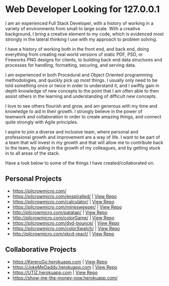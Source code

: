 # Web Developer Looking for 127.0.0.1

I am an experienced Full Stack Developer, with a history of working in a variety of environments from small to large scale. With a creative background, I bring a creative element to my code, which is evidenced most strongly in the lateral thinking I use with my approach to problem solving. 

I have a history of working both in the front end, and back end, doing everything from creating real world versions of static PDF, PSD, or Fireworks PNG designs for clients, to building back end data structures and processes for handling, formatting, securing, and serving data. 

I am experienced in both Procedural and Object Oriented programming methodologies, and quickly pick up most things. I usually only need to be told something once or twice in order to understand it, and I swiftly gain in depth knowledge of new concepts to the point that I am often able to then assist others in the learning and understanding of difficult new concepts. 

I love to see others flourish and grow, and am generous with my time and knowledge to aid in their growth. I strongly believe in the power of teamwork and collaboration in order to create amazing things, and connect quite strongly with Agile principles. 

I aspire to join a diverse and inclusive team, where personal and professional growth and improvement are a way of life. I want to be part of a team that will invest in my growth and that will allow me to contribute back to the team, by aiding in the growth of my colleagues, and by getting stuck in to all areas of the stack.

Have a look below to some of the things I have created/collaborated on. 

## Personal Projects
- https://pilcrowmicro.com/ 
- https://pilcrowmicro.com/enspiralled/ | [View Repo](https://github.com/anthony-kyle/enspiralled) 
- https://pilcrowmicro.com/calculator/  | [View Repo](https://github.com/anthony-kyle/calculator) 
- https://pilcrowmicro.com/minesweeper/ | [View Repo](https://github.com/anthony-kyle/minesweeper) 
- http://pilcrowmicro.com/patatap/ | [View Repo](https://github.com/anthony-kyle/patatap) 
- http://pilcrowmicro.com/colorGame/ | [View Repo](https://github.com/anthony-kyle/colorGame) 
- https://pilcrowmicro.com/dvd-bounce/ | [View Repo](https://github.com/anthony-kyle/dvd-bounce) 
- https://pilcrowmicro.com/colorSwatch/ | [View Repo](https://github.com/anthony-kyle/colorSwatch) 
- http://pilcrowmicro.com/xkcd-react/ | [View Repo](https://github.com/anthony-kyle/xkcd-react) 


## Collaborative Projects
- https://KereruGo.herokuapp.com | [View Repo](https://github.com/roa-2020/kererugo) 
- https://JokeMeDaddy.herokuapp.com | [View Repo](https://github.com/roa-2020/joke-me-daddy) 
- https://UTIZ.herokuapp.com | [View Repo](https://github.com/roa-2020/utiz) 
- https://show-me-the-money-now.herokuapp.com/ 
